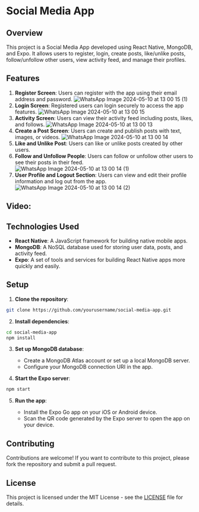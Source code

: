 # Social Media App

## Overview

This project is a Social Media App developed using React Native, MongoDB, and Expo. It allows users to register, login, create posts, like/unlike posts, follow/unfollow other users, view activity feed, and manage their profiles.

## Features

1. **Register Screen**: Users can register with the app using their email address and password.
   ![WhatsApp Image 2024-05-10 at 13 00 15 (1)](https://github.com/anujshrivastava1/Social-Media-App-React-native/assets/117368088/818cdecc-d88a-40b8-bdaf-124125844b08)
2. **Login Screen**: Registered users can login securely to access the app features.
   ![WhatsApp Image 2024-05-10 at 13 00 15](https://github.com/anujshrivastava1/Social-Media-App-React-native/assets/117368088/e9e652fd-3653-4640-b10c-38802caacd23)
3. **Activity Screen**: Users can view their activity feed including posts, likes, and follows.
   ![WhatsApp Image 2024-05-10 at 13 00 13](https://github.com/anujshrivastava1/Social-Media-App-React-native/assets/117368088/aae6f3fb-c983-46bc-9fe6-fb26ee6dc7db)
4. **Create a Post Screen**: Users can create and publish posts with text, images, or videos.
   ![WhatsApp Image 2024-05-10 at 13 00 14](https://github.com/anujshrivastava1/Social-Media-App-React-native/assets/117368088/cf5d2933-2409-4474-966f-d6a79c2e1b36)
5. **Like and Unlike Post**: Users can like or unlike posts created by other users.
6. **Follow and Unfollow People**: Users can follow or unfollow other users to see their posts in their feed.
   ![WhatsApp Image 2024-05-10 at 13 00 14 (1)](https://github.com/anujshrivastava1/Social-Media-App-React-native/assets/117368088/2cf6b5e9-1e96-4fd2-bd93-7cd5afea7675)
7. **User Profile and Logout Section**: Users can view and edit their profile information and log out from the app.
   ![WhatsApp Image 2024-05-10 at 13 00 14 (2)](https://github.com/anujshrivastava1/Social-Media-App-React-native/assets/117368088/021a3178-882b-4747-99b8-6cade2929a5b)

## Video:



## Technologies Used

- **React Native**: A JavaScript framework for building native mobile apps.
- **MongoDB**: A NoSQL database used for storing user data, posts, and activity feed.
- **Expo**: A set of tools and services for building React Native apps more quickly and easily.

## Setup

1. **Clone the repository**:

```bash
git clone https://github.com/yourusername/social-media-app.git
```

2. **Install dependencies**:

```bash
cd social-media-app
npm install
```

3. **Set up MongoDB database**:

   - Create a MongoDB Atlas account or set up a local MongoDB server.
   - Configure your MongoDB connection URI in the app.

4. **Start the Expo server**:

```bash
npm start
```

5. **Run the app**:

   - Install the Expo Go app on your iOS or Android device.
   - Scan the QR code generated by the Expo server to open the app on your device.

## Contributing

Contributions are welcome! If you want to contribute to this project, please fork the repository and submit a pull request.

## License

This project is licensed under the MIT License - see the [LICENSE](LICENSE) file for details.

























